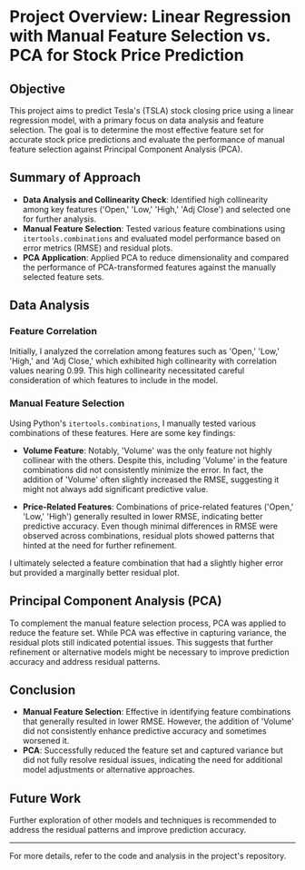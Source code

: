 # Project Overview: Linear Regression with Manual Feature Selection vs. PCA for Stock Price Prediction

## Objective

This project aims to predict Tesla's (TSLA) stock closing price using a linear regression model, with a primary focus on data analysis and feature selection. The goal is to determine the most effective feature set for accurate stock price predictions and evaluate the performance of manual feature selection against Principal Component Analysis (PCA).

## Summary of Approach

- **Data Analysis and Collinearity Check**: Identified high collinearity among key features ('Open,' 'Low,' 'High,' 'Adj Close') and selected one for further analysis.
- **Manual Feature Selection**: Tested various feature combinations using `itertools.combinations` and evaluated model performance based on error metrics (RMSE) and residual plots.
- **PCA Application**: Applied PCA to reduce dimensionality and compared the performance of PCA-transformed features against the manually selected feature sets.

## Data Analysis

### Feature Correlation

Initially, I analyzed the correlation among features such as 'Open,' 'Low,' 'High,' and 'Adj Close,' which exhibited high collinearity with correlation values nearing 0.99. This high collinearity necessitated careful consideration of which features to include in the model.

### Manual Feature Selection

Using Python's `itertools.combinations`, I manually tested various combinations of these features. Here are some key findings:

- **Volume Feature**: Notably, 'Volume' was the only feature not highly collinear with the others. Despite this, including 'Volume' in the feature combinations did not consistently minimize the error. In fact, the addition of 'Volume' often slightly increased the RMSE, suggesting it might not always add significant predictive value.

- **Price-Related Features**: Combinations of price-related features ('Open,' 'Low,' 'High') generally resulted in lower RMSE, indicating better predictive accuracy. Even though minimal differences in RMSE were observed across combinations, residual plots showed patterns that hinted at the need for further refinement.

I ultimately selected a feature combination that had a slightly higher error but provided a marginally better residual plot.

## Principal Component Analysis (PCA)

To complement the manual feature selection process, PCA was applied to reduce the feature set. While PCA was effective in capturing variance, the residual plots still indicated potential issues. This suggests that further refinement or alternative models might be necessary to improve prediction accuracy and address residual patterns.

## Conclusion

- **Manual Feature Selection**: Effective in identifying feature combinations that generally resulted in lower RMSE. However, the addition of 'Volume' did not consistently enhance predictive accuracy and sometimes worsened it.
- **PCA**: Successfully reduced the feature set and captured variance but did not fully resolve residual issues, indicating the need for additional model adjustments or alternative approaches.

## Future Work

Further exploration of other models and techniques is recommended to address the residual patterns and improve prediction accuracy.

---

For more details, refer to the code and analysis in the project's repository.
